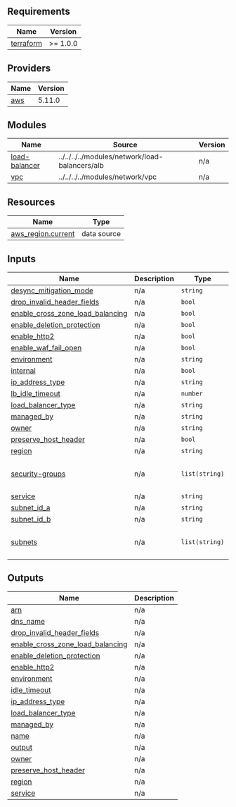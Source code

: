 <!-- BEGIN_TF_DOCS -->
## Requirements

| Name | Version |
|------|---------|
| <a name="requirement_terraform"></a> [terraform](#requirement\_terraform) | >= 1.0.0 |

## Providers

| Name | Version |
|------|---------|
| <a name="provider_aws"></a> [aws](#provider\_aws) | 5.11.0 |

## Modules

| Name | Source | Version |
|------|--------|---------|
| <a name="module_load-balancer"></a> [load-balancer](#module\_load-balancer) | ../../../../modules/network/load-balancers/alb | n/a |
| <a name="module_vpc"></a> [vpc](#module\_vpc) | ../../../../modules/network/vpc | n/a |

## Resources

| Name | Type |
|------|------|
| [aws_region.current](https://registry.terraform.io/providers/hashicorp/aws/latest/docs/data-sources/region) | data source |

## Inputs

| Name | Description | Type | Default | Required |
|------|-------------|------|---------|:--------:|
| <a name="input_desync_mitigation_mode"></a> [desync\_mitigation\_mode](#input\_desync\_mitigation\_mode) | n/a | `string` | `"defensive"` | no |
| <a name="input_drop_invalid_header_fields"></a> [drop\_invalid\_header\_fields](#input\_drop\_invalid\_header\_fields) | n/a | `bool` | `false` | no |
| <a name="input_enable_cross_zone_load_balancing"></a> [enable\_cross\_zone\_load\_balancing](#input\_enable\_cross\_zone\_load\_balancing) | n/a | `bool` | `true` | no |
| <a name="input_enable_deletion_protection"></a> [enable\_deletion\_protection](#input\_enable\_deletion\_protection) | n/a | `bool` | `false` | no |
| <a name="input_enable_http2"></a> [enable\_http2](#input\_enable\_http2) | n/a | `bool` | `true` | no |
| <a name="input_enable_waf_fail_open"></a> [enable\_waf\_fail\_open](#input\_enable\_waf\_fail\_open) | n/a | `bool` | `false` | no |
| <a name="input_environment"></a> [environment](#input\_environment) | n/a | `string` | `"dev"` | no |
| <a name="input_internal"></a> [internal](#input\_internal) | n/a | `bool` | `false` | no |
| <a name="input_ip_address_type"></a> [ip\_address\_type](#input\_ip\_address\_type) | n/a | `string` | `"ipv4"` | no |
| <a name="input_lb_idle_timeout"></a> [lb\_idle\_timeout](#input\_lb\_idle\_timeout) | n/a | `number` | `30` | no |
| <a name="input_load_balancer_type"></a> [load\_balancer\_type](#input\_load\_balancer\_type) | n/a | `string` | `"application"` | no |
| <a name="input_managed_by"></a> [managed\_by](#input\_managed\_by) | n/a | `string` | `"Terraform"` | no |
| <a name="input_owner"></a> [owner](#input\_owner) | n/a | `string` | `"owner"` | no |
| <a name="input_preserve_host_header"></a> [preserve\_host\_header](#input\_preserve\_host\_header) | n/a | `bool` | `false` | no |
| <a name="input_region"></a> [region](#input\_region) | n/a | `string` | `"eu-west-2"` | no |
| <a name="input_security-groups"></a> [security-groups](#input\_security-groups) | n/a | `list(string)` | <pre>[<br>  "my-security-groups"<br>]</pre> | no |
| <a name="input_service"></a> [service](#input\_service) | n/a | `string` | `"my-service"` | no |
| <a name="input_subnet_id_a"></a> [subnet\_id\_a](#input\_subnet\_id\_a) | n/a | `string` | `"my-subnet-a"` | no |
| <a name="input_subnet_id_b"></a> [subnet\_id\_b](#input\_subnet\_id\_b) | n/a | `string` | `"my-subnet-b"` | no |
| <a name="input_subnets"></a> [subnets](#input\_subnets) | n/a | `list(string)` | <pre>[<br>  "my-subnets"<br>]</pre> | no |

## Outputs

| Name | Description |
|------|-------------|
| <a name="output_arn"></a> [arn](#output\_arn) | n/a |
| <a name="output_dns_name"></a> [dns\_name](#output\_dns\_name) | n/a |
| <a name="output_drop_invalid_header_fields"></a> [drop\_invalid\_header\_fields](#output\_drop\_invalid\_header\_fields) | n/a |
| <a name="output_enable_cross_zone_load_balancing"></a> [enable\_cross\_zone\_load\_balancing](#output\_enable\_cross\_zone\_load\_balancing) | n/a |
| <a name="output_enable_deletion_protection"></a> [enable\_deletion\_protection](#output\_enable\_deletion\_protection) | n/a |
| <a name="output_enable_http2"></a> [enable\_http2](#output\_enable\_http2) | n/a |
| <a name="output_environment"></a> [environment](#output\_environment) | n/a |
| <a name="output_idle_timeout"></a> [idle\_timeout](#output\_idle\_timeout) | n/a |
| <a name="output_ip_address_type"></a> [ip\_address\_type](#output\_ip\_address\_type) | n/a |
| <a name="output_load_balancer_type"></a> [load\_balancer\_type](#output\_load\_balancer\_type) | n/a |
| <a name="output_managed_by"></a> [managed\_by](#output\_managed\_by) | n/a |
| <a name="output_name"></a> [name](#output\_name) | n/a |
| <a name="output_output"></a> [output](#output\_output) | n/a |
| <a name="output_owner"></a> [owner](#output\_owner) | n/a |
| <a name="output_preserve_host_header"></a> [preserve\_host\_header](#output\_preserve\_host\_header) | n/a |
| <a name="output_region"></a> [region](#output\_region) | n/a |
| <a name="output_service"></a> [service](#output\_service) | n/a |
<!-- END_TF_DOCS -->